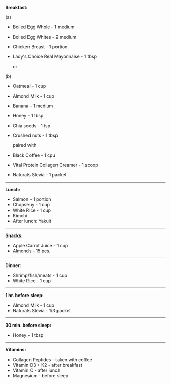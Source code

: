 
**Breakfast:**

(a)
- Boiled Egg Whole - 1 medium
- Boiled Egg Whites - 2 medium
- Chicken Breast - 1 portion
- Lady's Choice Real Mayonnaise - 1 tbsp

     or
     
(b)
- Oatmeal - 1 cup
- Almond Milk - 1 cup
- Banana - 1 medium
- Honey - 1 tbsp
- Chia seeds - 1 tsp
- Crushed nuts - 1 tbsp

     paired with

- Black Coffee - 1 cpu
- Vital Protein Collagen Creamer - 1 scoop
- Naturals Stevia - 1 packet

---

**Lunch:**
- Salmon - 1 portion
- Chopseuy - 1 cup
- White Rice - 1 cup
- Kimchi
- After lunch: Yakult

---

**Snacks:**
- Apple Carrot Juice - 1 cup
- Almonds - 15 pcs.

---

**Dinner:** 
- Shrimp/fish/meats - 1 cup
- White Rice - 1 cup

---

**1 hr. before sleep:**
- Almond Milk - 1 cup
- Naturals Stevia - 1/3 packet

---

**30 min. before sleep:**
- Honey - 1 tbsp

---

**Vitamins:**
- Collagen Peptides - taken with coffee
- Vitamin D3 + K2 - after breakfast
- Vitamin C - after lunch
- Magnesium - before sleep
